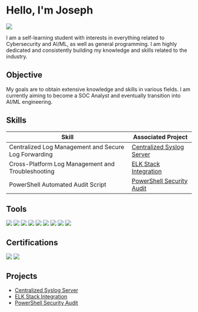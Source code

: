 # Hello, I'm Joseph
<a href="https://linkedin.com/in/joseph-0875a324b/"><img src="https://img.shields.io/badge/-LinkedIn-0072b1?&style=for-the-badge&logo=linkedin&logoColor=white" /></a>


I am a self-learning student with interests in everything related to Cybersecurity and AI/ML, as well as general programming. I am highly dedicated and consistently building my knowledge and skills related to the industry.

## Objective

My goals are to obtain extensive knowledge and skills in various fields. I am currently aiming to become a SOC Analyst and eventually transition into AI/ML engineering.

## Skills

| Skill                                         | Associated Project         |
|-----------------------------------------------|----------------------------|
| Centralized Log Management and Secure Log Forwarding | <a href="https://github.com/m-erlin777/Centralized-Syslog-Server/tree/main">Centralized Syslog Server</a> |
| Cross-Platform Log Management and Troubleshooting | <a href="https://github.com/m-erlin777/ELK-Stack-Integration/tree/main">ELK Stack Integration</a>
| PowerShell Automated Audit Script | <a href="https://github.com/m-erlin777/PowerShell-Security-Audit-Script/tree/main">PowerShell Security Audit</a>

## Tools
<div>

<img src="https://img.shields.io/badge/-Raspberry%20Pi-A22846?style=for-the-badge&logo=Raspberry-Pi&logoColor=white" />
<img src="https://img.shields.io/badge/-rsyslog-0078D7?style=for-the-badge&logo=linux&logoColor=white" />
<img src="https://img.shields.io/badge/-NXLog-000000?style=for-the-badge&logo=windows&logoColor=white" />
<img src="https://img.shields.io/badge/-OpenSSH-333333?style=for-the-badge&logo=OpenSSH&logoColor=white" />
<img src="https://img.shields.io/badge/-PowerShell-012456?style=for-the-badge&logo=powershell&logoColor=white" />
<img src="https://img.shields.io/badge/-Filebeat-005571?style=for-the-badge&logo=elastic&logoColor=white" />
<img src="https://img.shields.io/badge/-Logstash-005571?style=for-the-badge&logo=logstash&logoColor=white" />
<img src="https://img.shields.io/badge/-Elasticsearch-005571?style=for-the-badge&logo=elasticsearch&logoColor=white" />
<img src="https://img.shields.io/badge/-Kibana-005571?style=for-the-badge&logo=kibana&logoColor=white" />

  
</div>

## Certifications
<div>
<img src="https://img.shields.io/badge/-CISSP-003366?&style=for-the-badge&logo=ISC2&logoColor=white" />
<img src="https://img.shields.io/badge/-CySA%2B-00ADEF?&style=for-the-badge&logo=CompTIA&logoColor=white" />
</div>

## Projects
- <a href="https://github.com/m-erlin777/Centralized-Syslog-Server/tree/main">Centralized Syslog Server</a>
- <a href="https://github.com/m-erlin777/ELK-Stack-Integration/tree/main">ELK Stack Integration</a>
- <a href="https://github.com/m-erlin777/PowerShell-Security-Audit-Script/tree/main">PowerShell Security Audit</a>

